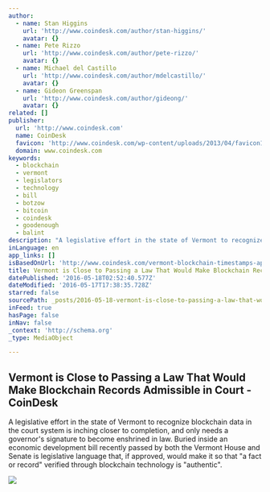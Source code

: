 ```yaml
---
author:
  - name: Stan Higgins
    url: 'http://www.coindesk.com/author/stan-higgins/'
    avatar: {}
  - name: Pete Rizzo
    url: 'http://www.coindesk.com/author/pete-rizzo/'
    avatar: {}
  - name: Michael del Castillo
    url: 'http://www.coindesk.com/author/mdelcastillo/'
    avatar: {}
  - name: Gideon Greenspan
    url: 'http://www.coindesk.com/author/gideong/'
    avatar: {}
related: []
publisher:
  url: 'http://www.coindesk.com'
  name: CoinDesk
  favicon: 'http://www.coindesk.com/wp-content/uploads/2013/04/favicon1.ico?ffe887'
  domain: www.coindesk.com
keywords:
  - blockchain
  - vermont
  - legislators
  - technology
  - bill
  - botzow
  - bitcoin
  - coindesk
  - goodenough
  - balint
description: "A legislative effort in the state of Vermont to recognize blockchain data in the court system is inching closer to completion, and only needs a governor's signature to become enshrined in law. Buried inside an economic development bill recently passed by both the Vermont House and Senate is legislative language that, if approved, would make it so that \"a fact or record\" verified through blockchain technology is \"authentic\"."
inLanguage: en
app_links: []
isBasedOnUrl: 'http://www.coindesk.com/vermont-blockchain-timestamps-approval/'
title: Vermont is Close to Passing a Law That Would Make Blockchain Records Admissible in Court - CoinDesk
datePublished: '2016-05-18T02:52:40.577Z'
dateModified: '2016-05-17T17:38:35.728Z'
starred: false
sourcePath: _posts/2016-05-18-vermont-is-close-to-passing-a-law-that-would-make-blockchain.md
inFeed: true
hasPage: false
inNav: false
_context: 'http://schema.org'
_type: MediaObject

---
```

<article style=""><h1>Vermont is Close to Passing a Law That Would Make Blockchain Records Admissible in Court - CoinDesk</h1><p>A legislative effort in the state of Vermont to recognize blockchain data in the court system is inching closer to completion, and only needs a governor's signature to become enshrined in law. Buried inside an economic development bill recently passed by both the Vermont House and Senate is legislative language that, if approved, would make it so that "a fact or record" verified through blockchain technology is "authentic".</p><img src="http://media.coindesk.com/2016/05/VT.jpg" /></article>